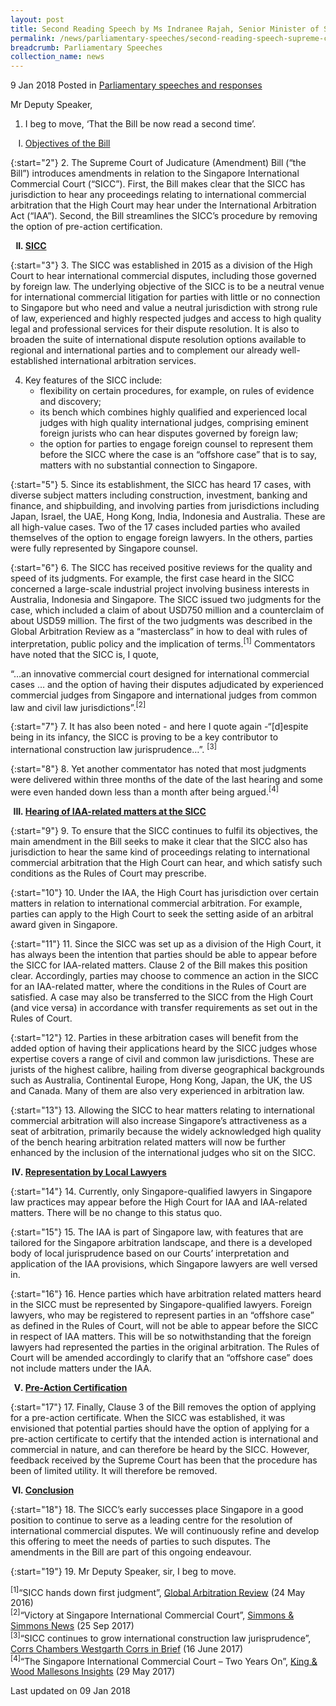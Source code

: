 ```yaml
---
layout: post
title: Second Reading Speech by Ms Indranee Rajah, Senior Minister of State for Law and Finance, on Supreme Court of Judicature (Amendment) Bill
permalink: /news/parliamentary-speeches/second-reading-speech-supreme-court-of-judicature-bill
breadcrumb: Parliamentary Speeches
collection_name: news
---
```


9 Jan 2018 Posted in [Parliamentary speeches and responses](/news/parliamentary-speeches)

Mr Deputy Speaker,

1. I beg to move, ‘That the Bill be now read a second time’.

<ol style="list-style-type: upper-roman">
<li><u> Objectives of the Bill</u></li>
</ol>


{:start="2"}
2. The Supreme Court of Judicature (Amendment) Bill (“the Bill”) introduces amendments in relation to the Singapore International Commercial Court (“SICC”). First, the Bill makes clear that the SICC has jurisdiction to hear any proceedings relating to international commercial arbitration that the High Court may hear under the International Arbitration Act (“IAA”). Second, the Bill streamlines the SICC’s procedure by removing the option of pre-action certification.

<ol start="2" style="list-style-type: upper-roman; font-weight:bold;">
<li><u> SICC</u></li>
</ol>

{:start="3"}
3. The SICC was established in 2015 as a division of the High Court to hear international commercial disputes, including those governed by foreign law. The underlying objective of the SICC is to be a neutral venue for international commercial litigation for parties with little or no connection to Singapore but who need and value a neutral jurisdiction with strong rule of law, experienced and highly respected judges and access to high quality legal and professional services for their dispute resolution. It is also to broaden the suite of international dispute resolution options available to regional and international parties and to complement our already well-established international arbitration services.


<ol start="4">
<li>Key features of the SICC include:

<ul>

<li>flexibility on certain procedures, for example, on rules of evidence and discovery; </li>

<li>its bench which combines highly qualified and experienced local judges with high quality international judges, comprising eminent foreign jurists who can hear disputes governed by foreign law; </li>

<li>the option for parties to engage foreign counsel to represent them before the SICC where the case is an “offshore case” that is to say, matters with no substantial connection to Singapore. </li>
</ul>
</li>
</ol>

{:start="5"}
5. Since its establishment, the SICC has heard 17 cases, with diverse subject matters including construction, investment, banking and finance, and shipbuilding, and involving parties from jurisdictions including Japan, Israel, the UAE, Hong Kong, India, Indonesia and Australia. These are all high-value cases. Two of the 17 cases included parties who availed themselves of the option to engage foreign lawyers. In the others, parties were fully represented by Singapore counsel.

{:start="6"}
6. The SICC has received positive reviews for the quality and speed of its judgments. For example, the first case heard in the SICC concerned a large-scale industrial project involving business interests in Australia, Indonesia and Singapore. The SICC issued two judgments for the case, which included a claim of about USD750 million and a counterclaim of about USD59 million. The first of the two judgments was described in the Global Arbitration Review as a “masterclass” in how to deal with rules of interpretation, public policy and the implication of terms.<sup>[1]</sup> Commentators have noted that the SICC is, I quote,


“…an innovative commercial court designed for international commercial cases … and the option of having their disputes adjudicated by experienced commercial judges from Singapore and international judges from common law and civil law jurisdictions”.<sup>[2]</sup>

{:start="7"}
7. It has also been noted - and here I quote again -“[d]espite being in its infancy, the SICC is proving to be a key contributor to international construction law jurisprudence…”. <sup>[3]</sup>

 
{:start="8"}
8. Yet another commentator has noted that most judgments were delivered within three months of the date of the last hearing and some were even handed down less than a month after being argued.<sup>[4]</sup>

<ol start="3" style="list-style-type: upper-roman; font-weight:bold;">
<li><u>Hearing of IAA-related matters at the SICC</u></li>
</ol>

{:start="9"}
9. To ensure that the SICC continues to fulfil its objectives, the main amendment in the Bill seeks to make it clear that the SICC also has jurisdiction to hear the same kind of proceedings relating to international commercial arbitration that the High Court can hear, and which satisfy such conditions as the Rules of Court may prescribe.

 
{:start="10"}
10. Under the IAA, the High Court has jurisdiction over certain matters in relation to international commercial arbitration. For example, parties can apply to the High Court to seek the setting aside of an arbitral award given in Singapore.

 
{:start="11"}
11. Since the SICC was set up as a division of the High Court, it has always been the intention that parties should be able to appear before the SICC for IAA-related matters. Clause 2 of the Bill makes this position clear.  Accordingly, parties may choose to commence an action in the SICC for an IAA-related matter, where the conditions in the Rules of Court are satisfied. A case may also be transferred to the SICC from the High Court (and vice versa) in accordance with transfer requirements as set out in the Rules of Court.  

 
{:start="12"}
12. Parties in these arbitration cases will benefit from the added option of having their applications heard by the SICC judges whose expertise covers a range of civil and common law jurisdictions. These are jurists of the highest calibre, hailing from diverse geographical backgrounds such as Australia, Continental Europe, Hong Kong, Japan, the UK, the US and Canada. Many of them are also very experienced in arbitration law.

 
{:start="13"}
13. Allowing the SICC to hear matters relating to international commercial arbitration will also increase Singapore’s attractiveness as a seat of arbitration, primarily because the widely acknowledged high quality of the bench hearing arbitration related matters will now be further enhanced by the inclusion of the international judges who sit on the SICC.


<ol start="4" style="list-style-type: upper-roman; font-weight:bold;">
<li><u>Representation by Local Lawyers</u></li>
</ol>

{:start="14"}
14. Currently, only Singapore-qualified lawyers in Singapore law practices may appear before the High Court for IAA and IAA-related matters. There will be no change to this status quo.

 
{:start="15"}
15. The IAA is part of Singapore law, with features that are tailored for the Singapore arbitration landscape, and there is a developed body of local jurisprudence based on our Courts’ interpretation and application of the IAA provisions, which Singapore lawyers are well versed in.

 
{:start="16"}
16. Hence parties which have arbitration related matters heard in the SICC must be represented by Singapore-qualified lawyers. Foreign lawyers, who may be registered to represent parties in an “offshore case” as defined in the Rules of Court, will not be able to appear before the SICC in respect of IAA matters. This will be so notwithstanding that the foreign lawyers had represented the parties in the original arbitration. The Rules of Court will be amended accordingly to clarify that an “offshore case” does not include matters under the IAA.


<ol start="5" style="list-style-type: upper-roman; font-weight:bold;">
<li><u>Pre-Action Certification</u></li>
</ol>

{:start="17"}
17. Finally, Clause 3 of the Bill removes the option of applying for a pre-action certificate. When the SICC was established, it was envisioned that potential parties should have the option of applying for a pre-action certificate to certify that the intended action is international and commercial in nature, and can therefore be heard by the SICC. However, feedback received by the Supreme Court has been that the procedure has been of limited utility. It will therefore be removed.


<ol start="6" style="list-style-type: upper-roman; font-weight:bold;">
<li><u>Conclusion</u></li>
</ol>

{:start="18"}
18. The SICC’s early successes place Singapore in a good position to continue to serve as a leading centre for the resolution of international commercial disputes. We will continuously refine and develop this offering to meet the needs of parties to such disputes. The amendments in the Bill are part of this ongoing endeavour.

 
{:start="19"}
19. Mr Deputy Speaker, sir, I beg to move. 

<sup>[1]</sup>“SICC hands down first judgment”, <u>Global Arbitration Review</u> (24 May 2016)  
<sup>[2]</sup>“Victory at Singapore International Commercial Court”, <u>Simmons & Simmons News</u> (25 Sep 2017)  
<sup>[3]</sup>“SICC continues to grow international construction law jurisprudence”, <u>Corrs Chambers Westgarth Corrs in Brief</u> (16 June 2017)  
<sup>[4]</sup>“The Singapore International Commercial Court – Two Years On”, <u>King & Wood Mallesons Insights</u> (29 May 2017)

<p class="right-side-updated">Last updated on 09 Jan 2018</p>
